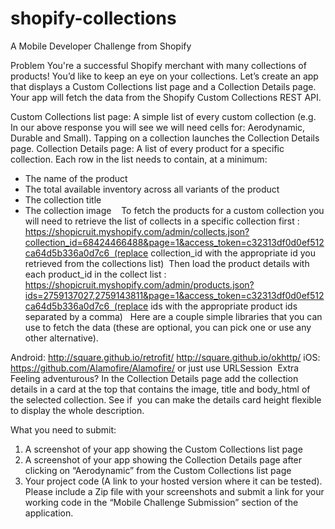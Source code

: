 # shopify-collections
A Mobile Developer Challenge from Shopify


Problem
You're a successful Shopify merchant with many collections of products! You’d like to keep an eye on your collections. Let’s create an app that displays a Custom Collections list page and a Collection Details page. Your app will fetch the data from the Shopify Custom Collections REST API.

Custom Collections list page: A simple list of every custom collection (e.g. In our above response you will see we will need cells for: Aerodynamic, Durable and Small). Tapping on a collection launches the Collection Details page. 
Collection Details page: A list of every product for a specific collection. Each row in the list needs to contain, at a minimum: 
* The name of the product 
* The total available inventory across all variants of the product 
* The collection title 
* The collection image   
To fetch the products for a custom collection you will need to retrieve the list of collects in a specific collection first : https://shopicruit.myshopify.com/admin/collects.json?collection_id=68424466488&page=1&access_token=c32313df0d0ef512ca64d5b336a0d7c6  (replace collection_id with the appropriate id you retrieved from the collections list)  Then load the product details with each product_id in the collect list :   https://shopicruit.myshopify.com/admin/products.json?ids=2759137027,2759143811&page=1&access_token=c32313df0d0ef512ca64d5b336a0d7c6  (replace ids with the appropriate product ids separated by a comma)  
Here are a couple simple libraries that you can use to fetch the data (these are optional, you can pick one or use any other alternative).

Android:
http://square.github.io/retrofit/
http://square.github.io/okhttp/
iOS:
https://github.com/Alamofire/Alamofire/ or just use URLSession
 Extra  Feeling adventurous? In the Collection Details page add the collection details in a card at the top that contains the image, title and body_html of the selected collection. See if  you can make the details card height flexible to display the whole description.

What you need to submit:
1. A screenshot of your app showing the Custom Collections list page 
2. A screenshot of your app showing the Collection Details page after clicking on “Aerodynamic” from the Custom Collections list page 
3. Your project code (A link to your hosted version where it can be tested). 
Please include a Zip file with your screenshots and submit a link for your working code in the “Mobile Challenge Submission” section of the application. 
